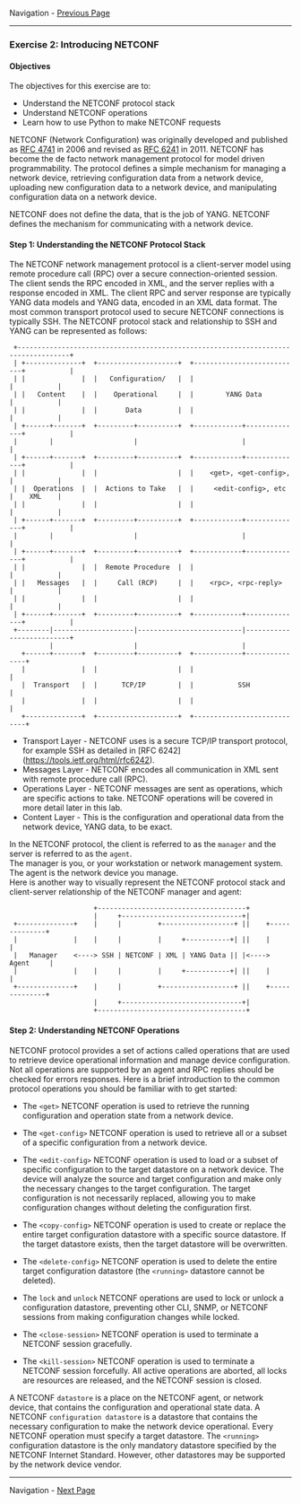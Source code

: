 Navigation - [Previous Page](LTRDEV-1100-03b-NETCONF-Ex1.md)

---

### Exercise 2: Introducing NETCONF

#### Objectives

The objectives for this exercise are to:

* Understand the NETCONF protocol stack
* Understand NETCONF operations
* Learn how to use Python to make NETCONF requests

NETCONF (Network Configuration) was originally developed and published as
[RFC 4741](https://tools.ietf.org/html/rfc4741) in 2006 and revised as
[RFC 6241](https://tools.ietf.org/html/rfc6241) in 2011.  NETCONF has become the de facto network management protocol
for model driven programmability.  The protocol defines a simple mechanism for managing a network device, retrieving 
configuration data from a network device, uploading new configuration data to a network device, and manipulating 
configuration data on a network device.

NETCONF does not define the data, that is the job of YANG.  NETCONF defines the mechanism for communicating with a 
network device.

#### Step 1: Understanding the NETCONF Protocol Stack

The NETCONF network management protocol is a client-server model using remote procedure call (RPC) over a secure 
connection-oriented session.  The client sends the RPC encoded in XML, and the server replies with a response encoded 
in XML.  The client RPC and server response are typically YANG data models and YANG data, encoded in an XML data 
format.  The most common transport protocol used to secure NETCONF connections is typically SSH.  The NETCONF 
protocol stack and relationship to SSH and YANG can be represented as follows:

```
 +-----------------------------------------------------------------------------------+
 | +--------------+  +--------------------+  +---------------------------+           |
 | |              |  |   Configuration/   |  |                           |           |
 | |   Content    |  |    Operational     |  |        YANG Data          |           |
 | |              |  |       Data         |  |                           |           |
 | +------+-------+  +---------+----------+  +------------+--------------+           |
 |        |                    |                          |                          |
 | +------+-------+  +---------+----------+  +------------+--------------+           |
 | |              |  |                    |  |    <get>, <get-config>,   |           |
 | |  Operations  |  |  Actions to Take   |  |     <edit-config>, etc    |    XML    |
 | |              |  |                    |  |                           |           |
 | +------+-------+  +---------+----------+  +------------+--------------+           |
 |        |                    |                          |                          |
 | +------+-------+  +---------+----------+  +------------+--------------+           |
 | |              |  |  Remote Procedure  |  |                           |           |
 | |   Messages   |  |     Call (RCP)     |  |    <rpc>, <rpc-reply>     |           |
 | |              |  |                    |  |                           |           |
 | +------+-------+  +---------+----------+  +------------+--------------+           |
 +--------|--------------------|--------------------------|--------------------------+
          |                    |                          |
   +------+-------+  +---------+----------+  +------------+---------------+
   |              |  |                    |  |                            |
   |  Transport   |  |      TCP/IP        |  |           SSH              |
   |              |  |                    |  |                            |
   +--------------+  +--------------------+  +----------------------------+
```

* Transport Layer - NETCONF uses is a secure TCP/IP transport protocol, for example SSH as detailed in
    [RFC 6242] (https://tools.ietf.org/html/rfc6242).
* Messages Layer - NETCONF encodes all communication in XML sent with remote procedure call (RPC).
* Operations Layer - NETCONF messages are sent as operations, which are specific actions to take.  NETCONF operations
    will be covered in more detail later in this lab.
* Content Layer -  This is the configuration and operational data from the network device, YANG data, to be exact.

In the NETCONF protocol, the client is referred to as the `manager` and the server is referred to as the `agent`.  
The manager is you, or your workstation or network management system.  The agent is the network device you manage.  
Here is another way to visually represent the NETCONF protocol stack and client-server relationship of the NETCONF 
manager and agent:

```
                     +-------------------------------------+
                     |     +------------------------------+|
 +--------------+    |     |         +------------------+ ||    +--------------+
 |              |    |     |         |     +-----------+| ||    |              |
 |   Manager    <----> SSH | NETCONF | XML | YANG Data || |<---->    Agent     |
 |              |    |     |         |     +-----------+| ||    |              |
 +--------------+    |     |         +------------------+ ||    +--------------+
                     |     +------------------------------+|
                     +-------------------------------------+
```

#### Step 2: Understanding NETCONF Operations

NETCONF protocol provides a set of actions called operations that are used to retrieve device operational 
information and manage device configuration.  Not all operations are supported by an agent and RPC replies should be 
checked for errors responses.  Here is a brief introduction to the common protocol operations you should be familiar 
with to get started:

* The `<get>` NETCONF operation is used to retrieve the running configuration and operation state from a network 
device.  

* The `<get-config>` NETCONF operation is used to retrieve all or a subset of a specific configuration from a network 
device.

* The `<edit-config>` NETCONF operation is used to load or a subset of specific configuration to the target datastore
on a network device.  The device will analyze the source and target configuration and make only the necessary 
changes to the target configuration.  The target configuration is not necessarily replaced, allowing you to make 
configuration changes without deleting the configuration first.

* The `<copy-config>` NETCONF operation is used to create or replace the entire target configuration datastore with a
specific source datastore.  If the target datastore exists, then the target datastore will be overwritten.

* The `<delete-config>` NETCONF operation is used to delete the entire target configuration datastore (the 
`<running>` datastore cannot be deleted).

* The `lock` and `unlock` NETCONF operations are used to lock or unlock a configuration datastore, preventing other 
CLI, SNMP, or NETCONF sessions from making configuration changes while locked.

* The `<close-session>` NETCONF operation is used to terminate a NETCONF session gracefully.

* The `<kill-session>` NETCONF operation is used to terminate a NETCONF session forcefully.  All active operations 
are aborted, all locks are resources are released, and the NETCONF session is closed.

A NETCONF `datastore` is a place on the NETCONF agent, or network device, that contains the configuration and 
operational state data.  A NETCONF `configuration datastore` is a datastore that contains the necessary configuration
to make the network device operational.  Every NETCONF operation must specify a target datastore.  The `<running>` 
configuration datastore is the only mandatory datastore specified by the NETCONF Internet Standard.  However, other 
datastores may be supported by the network device vendor.

---

Navigation - [Next Page](LTRDEV-1100-03b-NETCONF-Ex3.md)
